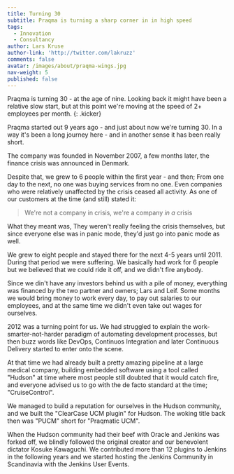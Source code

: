 ```yaml
---
title: Turning 30
subtitle: Praqma is turning a sharp corner in in high speed
tags:
  - Innovation
  - Consultancy
author: Lars Kruse
author-link: 'http://twitter.com/lakruzz'
comments: false
avatar: /images/about/praqma-wings.jpg
nav-weight: 5
published: false
---
```


Praqma is turning 30 - at the age of nine. Looking back it might have been a relative slow start, but at this point we're moving at the speed of 2+ employees per month.
{: .kicker}

<!--break-->

Praqma started out 9 years ago - and just about now we're turning 30. In a way it's been a long journey here - and in another sense it has been really short.

The company was founded in November 2007, a few months later, the finance crisis was announced in Denmark.

Despite that, we grew to 6 people within the first year - and then; From one day to the next, no one was buying services from no one. Even companies who were relatively unaffected by the crisis ceased all activity. As one of our customers at the time (and still) stated it:

> We're not a company in crisis, we're a company _in a_ crisis

What they meant was, They weren't really feeling the crisis themselves, but since everyone else was in panic mode, they'd just go into panic mode as well.

We grew to eight people and stayed there for the next 4-5 years until 2011. During that period we were suffering. We basically had work for 6 people but we believed that we could ride it off, and we didn't fire anybody.

Since we din't have any investors behind us with a pile of money, everything was financed by the two partner and owners; Lars and Leif. Some months we would bring money to work every day, to pay out salaries to our employees, and at the same time we didn't even take out wages for ourselves.

2012 was a turning point for us. We had struggled to explain the work-smarter-not-harder paradigm of automating development processes, but then buzz words like DevOps, Continuos Integration and later Continuous Delivery started to enter onto the scene.

At that time we had already built a pretty amazing pipeline at a large medical company, building embedded software using a tool called "Hudson" at time where most people still doubted that it would catch fire, and everyone advised us to go with the de facto standard at the time; "CruiseControl".

We managed to build a reputation for ourselves in the Hudson community, and we built the "ClearCase UCM plugin" for Hudson. The woking title back then was "PUCM" short for "Praqmatic UCM".

When the Hudson community had their beef with Oracle and Jenkins was forked off, we blindly followed the original creator and our benevolent dictator Kosuke Kawaguchi. We contributed more than 12 plugins to Jenkins in the following years and we started hosting the Jenkins Community in Scandinavia with the Jenkins User Events.
